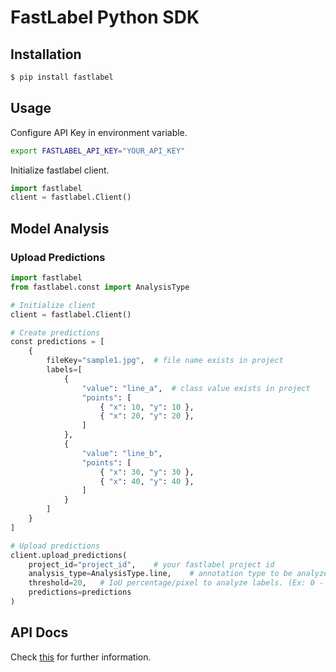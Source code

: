 # FastLabel Python SDK

## Installation

```bash
$ pip install fastlabel
```

## Usage

Configure API Key in environment variable.

```bash
export FASTLABEL_API_KEY="YOUR_API_KEY"
```

Initialize fastlabel client.

```python
import fastlabel
client = fastlabel.Client()
```

## Model Analysis

### Upload Predictions

```python
import fastlabel
from fastlabel.const import AnalysisType

# Initialize client
client = fastlabel.Client()

# Create predictions
const predictions = [
    {
        fileKey="sample1.jpg",  # file name exists in project
        labels=[
            {
                "value": "line_a",  # class value exists in project
                "points": [
                    { "x": 10, "y": 10 },
                    { "x": 20, "y": 20 },
                ]
            },
            {
                "value": "line_b",
                "points": [
                    { "x": 30, "y": 30 },
                    { "x": 40, "y": 40 },
                ]
            }
        ]
    }
]

# Upload predictions
client.upload_predictions(
    project_id="project_id",    # your fastlabel project id
    analysis_type=AnalysisType.line,    # annotation type to be analyze
    threshold=20,   # IoU percentage/pixel to analyze labels. (Ex: 0 - 100)
    predictions=predictions
)
```

## API Docs

Check [this](https://api-fastlabel-production.web.app/api/doc/) for further information.
